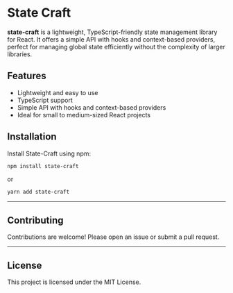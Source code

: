 # State Craft

**state-craft** is a lightweight, TypeScript-friendly state management library for React. It offers a simple API with hooks and context-based providers, perfect for managing global state efficiently without the complexity of larger libraries.

## Features

- Lightweight and easy to use
- TypeScript support
- Simple API with hooks and context-based providers
- Ideal for small to medium-sized React projects

## Installation

Install State-Craft using npm:

```bash
npm install state-craft
```

or

```bash
yarn add state-craft
```

---

## Contributing

Contributions are welcome! Please open an issue or submit a pull request.

---

## License

This project is licensed under the MIT License.
